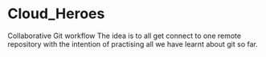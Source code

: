 # Cloud_Heroes
Collaborative Git workflow
The idea is to all get connect to one remote repository
with the intention of practising all we have learnt about git so far.
